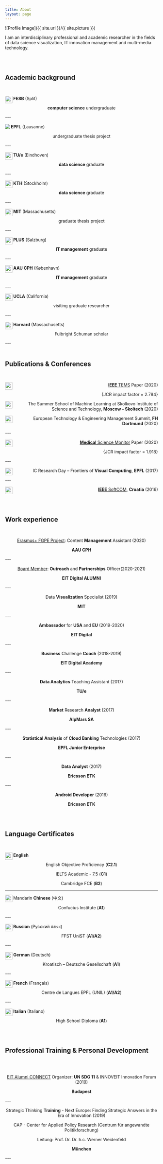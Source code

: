 ```yaml
---
title: About
layout: page
---
```

 
![Profile Image]({{ site.url }}/{{ site.picture }})	

<p>I am an interdisciplinary professional and academic researcher in the fields of data science visualization, IT innovation management and multi-media technology.</p>

<br> 
<br> 

<h2>Academic background</h2>

<br> 

<p><img src="https://cdn-icons-png.flaticon.com/512/299/299784.png" height="24" width="24" align="left"> <strong>FESB</strong> (Split)</p>
<p align="center"><strong>computer science</strong> undergraduate</p>
---
<p><img src="https://cdn-icons-png.flaticon.com/512/299/299743.png" align="left"> <strong>EPFL</strong> (Lausanne)</p>
<p align="center">undergraduate thesis project</p>
---
<p><img src="https://cdn-icons-png.flaticon.com/512/299/299711.png" height="24" width="24" align="left"> <strong>TU/e</strong> (Eindhoven)</p>
<p align="center"><strong>data science</strong> graduate</p>
---
<p><img src="https://cdn-icons-png.flaticon.com/512/299/299764.png" height="24" width="24" align="left"> <strong>KTH</strong> (Stockholm)</p>
<p align="center"><strong>data science</strong> graduate</p>
---
<p><img src="https://cdn-icons-png.flaticon.com/512/299/299722.png" height="24" width="24" align="left"> <strong>MIT</strong> (Massachusetts)</p>
<p align="center">graduate thesis project</p>
---
<p><img src="https://cdn-icons-png.flaticon.com/512/299/299945.png" height="24" width="24" align="left"> <strong>PLUS</strong> (Salzburg)</p>
<p align="center"><strong>IT management</strong> graduate</p>
---
<p><img src="https://cdn-icons-png.flaticon.com/512/299/299774.png" height="24" width="24" align="left"> <strong>AAU CPH</strong> (København)</p>
<p align="center"><strong>IT management</strong> graduate</p>
---
<p><img src="https://cdn-icons-png.flaticon.com/512/299/299722.png" height="24" width="24" align="left"> <strong>UCLA</strong> (California)</p>
<p align="center">visiting graduate researcher</p>
---
<p><img src="https://cdn-icons-png.flaticon.com/512/299/299722.png" height="24" width="24" align="left"> <strong>Harvard</strong> (Massachusetts)</p>
<p align="center">Fulbright Schuman scholar</p>
---
<br> 
<br> 

<h2>Publications & Conferences</h2>

<br> 

<p align="right"><img src="https://image.flaticon.com/icons/svg/1086/1086563.svg" height="24" width="24" align="left"> <a href="https://ieeexplore.ieee.org/abstract/document/9111707"><strong>IEEE</strong> TEMS</a> Paper (2020)</p>
<p align="right">{JCR impact factor = 2.784}</p>
<p align="right"><img src="https://image.flaticon.com/icons/svg/3062/3062812.svg" height="24" width="24" align="left"> The Summer School of Machine Learning at Skolkovo Institute of Science and Technology, <strong>Moscow - Skoltech</strong> (2020)</p>
<p align="right"><img src="https://image.flaticon.com/icons/svg/3062/3062812.svg" height="24" width="24" align="left"> European Technology & Engineering Management Summit, <strong>FH Dortmund</strong> (2020)</p>
---
<p align="right"><img src="https://image.flaticon.com/icons/svg/1086/1086563.svg" height="24" width="24" align="left"> <a href="https://www.medscimonit.com/abstract/index/idArt/923166"><strong>Medical</strong> Science Monitor</a> Paper (2020)</p>
<p align="right">{JCR impact factor = 1.918}</p>
---
<p align="right"><img src="https://image.flaticon.com/icons/svg/3062/3062812.svg" height="24" width="24" align="left"> IC Research Day – Frontiers of <strong>Visual Computing</strong>, <strong>EPFL</strong> (2017)</p>
---
<p align="right"><img src="https://image.flaticon.com/icons/svg/3062/3062812.svg" height="24" width="24" align="left"> <a href="http://marjan.fesb.hr/SoftCOM/2016/files/apk/final_program_2016.pdf"><strong>IEEE</strong> SoftCOM</a>, <strong>Croatia</strong> (2016)</p>

<br> 
<br> 

<h2>Work experience</h2>

<br> 

<p align="center"><a href="http://fgpe.usz.edu.pl/">Erasmus+ FGPE Project</a>: Content <strong>Management</strong> Assistant (2020)</p>
<p align="center"><strong>AAU CPH</strong> </p>
---
<p align="center"><a href="http://dljubenk.github.io/assets/EIT Digital Alumni Board - Outreach and Partnerships Officer.pdf">Board Member</a>: <strong>Outreach</strong> and <strong>Partnerships</strong> Officer(2020-2021)</p>
<p align="center"><strong>EIT Digital ALUMNI</strong> </p>
---
<p align="center">Data <strong>Visualization</strong> Specialist (2019)</p>
<p align="center"><strong>MIT</strong> </p>
---
<p align="center"><strong>Ambassador</strong> for <strong>USA</strong> and <strong>EU</strong> (2019-2020)</p>
<p align="center"><strong>EIT Digital</strong></p>
---
<p align="center"><strong>Business</strong> Challenge <strong>Coach</strong> (2018-2019)</p>
<p align="center"><strong>EIT Digital Academy</strong></p>
---
<p align="center"><strong>Data Analytics</strong> Teaching Assistant (2017)</p>
<p align="center"><strong>TU/e</strong></p>
---
<p align="center"><strong>Market</strong> Research <strong>Analyst</strong> (2017)</p>
<p align="center"><strong>AlpMars SA</strong></p>
---
<p align="center"><strong>Statistical Analysis</strong> of <strong>Cloud Banking</strong> Technologies (2017)</p>
<p align="center"><strong>EPFL Junior Enterprise</strong></p>
---
<p align="center"><strong>Data Analyst</strong> (2017)</p>
<p align="center"><strong>Ericsson ETK</strong></p>
---
<p align="center"><strong>Android Developer</strong> (2016)</p>
<p align="center"><strong>Ericsson ETK</strong></p>

<br> 
<br> 

<h2>Language Certificates</h2>

<br>

<p><img src="https://image.flaticon.com/icons/svg/555/555417.svg" height="24" width="24" align="left"> <strong>English</strong></p>
<p align="center">English Objective Proficiency (<strong>C2.1</strong>)</p>
<p align="center">IELTS Academic - 7.5 (<strong>C1</strong>)</p>
<p align="center">Cambridge FCE (<strong>B2</strong>)</p>

---
<p><img src="https://image.flaticon.com/icons/svg/555/555418.svg" height="24" width="24" align="left"> Mandarin <strong>Chinese</strong> (中文)</p>
<p align="center">Confucius Institute (<strong>A1</strong>)</p>
---
<p><img src="https://image.flaticon.com/icons/svg/555/555451.svg" height="24" width="24" align="left"> <strong>Russian</strong> (Русский язык)</p>
<p align="center">FFST UniST (<strong>A1/A2</strong>)</p>
---
<p><img src="https://image.flaticon.com/icons/svg/555/555613.svg" height="24" width="24" align="left"> <strong>German</strong> (Deutsch)</p>
<p align="center">Kroatisch – Deutsche Gesellschaft (<strong>A1</strong>)</p>
---
<p><img src="https://image.flaticon.com/icons/svg/555/555602.svg" height="24" width="24" align="left"> <strong>French</strong> (Français)</p>
<p align="center">Centre de Langues EPFL (UNIL) (<strong>A1/A2</strong>)</p>
---
<p><img src="https://image.flaticon.com/icons/svg/555/555668.svg" height="24" width="24" align="left"> <strong>Italian</strong> (Italiano)</p>
<p align="center">High School Diploma (<strong>A1</strong>)</p>

<br> 

<br> 

<h2>Professional Training & Personal Development</h2>

<br>

<br> 

<p align="center"><a href="https://eit.europa.eu/our-communities/eit-alumni/eit-alumni-connect-2019">EIT Alumni CONNECT</a> Organizer: <strong>UN SDG 11</strong> & INNOVEIT Innovation Forum (2019)</p>
<p align="center"><strong>Budapest</strong> </p>
---
<p align="center">Strategic Thinking <strong>Training</strong> - Next Europe: Finding Strategic Answers in the Era of Innovation (2019)</p>
<p align="center">CAP - Center for Applied Policy Research (Centrum für angewandte Politikforschung)</p>
<p align="center">Leitung: Prof. Dr. Dr. h.c. Werner Weidenfeld </p>
<p align="center"><strong>München</strong> </p>
---
